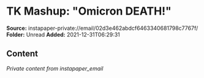 # TK Mashup: "Omicron DEATH!"

**Source:** instapaper-private://email/02d3e462abdcf6463340681798c7767f/
**Folder:** Unread
**Added:** 2021-12-31T06:29:31




## Content
*Private content from instapaper_email*
